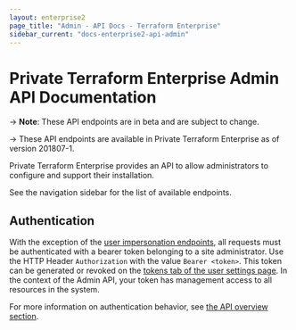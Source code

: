 ```yaml
---
layout: enterprise2
page_title: "Admin - API Docs - Terraform Enterprise"
sidebar_current: "docs-enterprise2-api-admin"
---
```


# Private Terraform Enterprise Admin API Documentation

-> **Note**: These API endpoints are in beta and are subject to change.

-> These API endpoints are available in Private Terraform Enterprise as of version 201807-1.

Private Terraform Enterprise provides an API to allow administrators to configure and support their installation.

See the navigation sidebar for the list of available endpoints.

## Authentication

With the exception of the [user impersonation endpoints](/docs/enterprise/api/admin/users.html#impersonate-another-user), all requests must be authenticated with a bearer token belonging to a site administrator. Use the HTTP Header `Authorization` with the value `Bearer <token>`. This token can be generated or revoked on the [tokens tab of the user settings page](/docs/enterprise/users-teams-organizations/users.html#api-tokens). In the context of the Admin API, your token has management access to all resources in the system.

For more information on authentication behavior, see [the API overview section](docs/enterprise/api/index.html#authentication).
